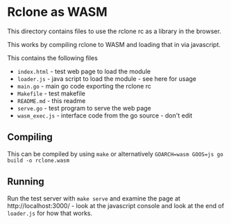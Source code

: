 # Rclone as WASM

This directory contains files to use the rclone rc as a library in the browser.

This works by compiling rclone to WASM and loading that in via javascript.

This contains the following files

- `index.html` - test web page to load the module
- `loader.js` - java script to load the module - see here for usage
- `main.go` - main go code exporting the rclone rc
- `Makefile` - test makefile
- `README.md` - this readme
- `serve.go` - test program to serve the web page
- `wasm_exec.js` - interface code from the go source - don't edit

## Compiling

This can be compiled by using `make` or alternatively `GOARCH=wasm GOOS=js go build -o rclone.wasm`

## Running

Run the test server with `make serve` and examine the page at
http://localhost:3000/ - look at the javascript console and look at
the end of `loader.js` for how that works.
